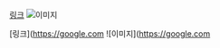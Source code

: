 [링크](https://google.com)
![이미지](https://google.com)

[링크](https://google.com
![이미지](https://google.com
